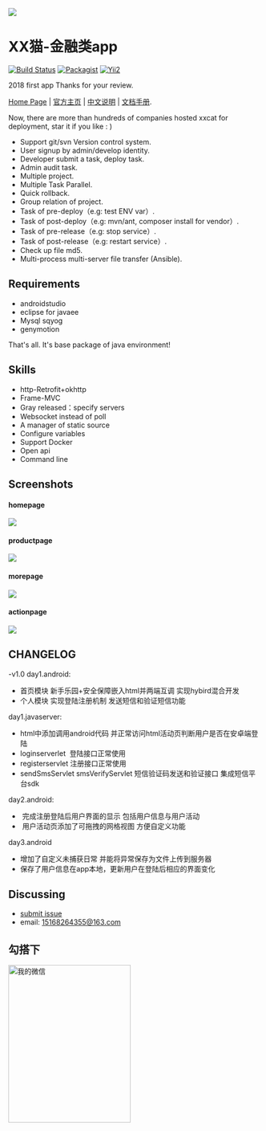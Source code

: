 
![](https://ss2.baidu.com/6ONYsjip0QIZ8tyhnq/it/u=2524887731,4046843904&fm=58&s=30946833F2E44CA22F419CDA0000A022&bpow=121&bpoh=75)

XX猫-金融类app
=========================
[![Build Status](https://travis-ci.org/meolu/walle-web.svg?branch=master)](https://travis-ci.org/meolu/walle-web)
[![Packagist](https://img.shields.io/packagist/v/meolu/walle-web.svg)](https://packagist.org/packages/meolu/walle-web)
[![Yii2](https://img.shields.io/badge/Powered_by-Yii_Framework-green.svg?style=flat)](http://www.yiiframework.com/)

2018 first app Thanks for your review.

[Home Page](https://github.com/MrCodeSniper/) | [官方主页](https://github.com/MrCodeSniper/) | [中文说明](https://github.com/MrCodeSniper/) | [文档手册](https://github.com/MrCodeSniper/).

Now, there are more than hundreds of companies hosted xxcat for deployment, star it if you like : )

* Support git/svn Version control system.
* User signup by admin/develop identity.
* Developer submit a task, deploy task.
* Admin audit task.
* Multiple project.
* Multiple Task Parallel.
* Quick rollback.
* Group relation of project.
* Task of pre-deploy（e.g: test ENV var）.
* Task of post-deploy（e.g: mvn/ant, composer install for vendor）.
* Task of pre-release（e.g: stop service）.
* Task of post-release（e.g: restart service）.
* Check up file md5.
* Multi-process multi-server file transfer (Ansible).


Requirements
------------

* androidstudio
* eclipse for javaee
* Mysql sqyog
* genymotion

That's all. It's base package of java environment!

Skills
----------

- http-Retrofit+okhttp
- Frame-MVC
- Gray released：specify servers
- Websocket instead of poll
- A manager of static source
- Configure variables
- Support Docker
- Open api
- Command line


Screenshots
-----------

#### homepage
![](https://upload-images.jianshu.io/upload_images/2634235-9180aef028a26c7b.png?imageMogr2/auto-orient/strip%7CimageView2/2/w/588)

#### productpage
![](https://upload-images.jianshu.io/upload_images/2634235-d9482b0127767197.png?imageMogr2/auto-orient/strip%7CimageView2/2/w/588)

#### morepage
![](https://upload-images.jianshu.io/upload_images/2634235-fe35dabb031abac4.png?imageMogr2/auto-orient/strip%7CimageView2/2/w/588)

#### actionpage
![](https://upload-images.jianshu.io/upload_images/2634235-d2a51a0aca5399dc.png?imageMogr2/auto-orient/strip%7CimageView2/2/w/588)

## CHANGELOG

-v1.0
day1.android:
- 首页模块 新手乐园+安全保障嵌入html并两端互调 实现hybird混合开发
- 个人模块 实现登陆注册机制 发送短信和验证短信功能

day1.javaserver:
- html中添加调用android代码 并正常访问html活动页判断用户是否在安卓端登陆
- loginserverlet  登陆接口正常使用
- registerservlet 注册接口正常使用
- sendSmsServlet smsVerifyServlet 短信验证码发送和验证接口 集成短信平台sdk

day2.android:
-  完成注册登陆后用户界面的显示 包括用户信息与用户活动
-  用户活动页添加了可拖拽的网格视图 方便自定义功能

day3.android
- 增加了自定义未捕获日常 并能将异常保存为文件上传到服务器
- 保存了用户信息在app本地，更新用户在登陆后相应的界面变化


Discussing
----------
- [submit issue](https://github.com/MrCodeSniper/)
- email: 15168264355@163.com

勾搭下
--------
<img src="http://upload-images.jianshu.io/upload_images/2634235-333dfbca6ecdd6ba.png?imageMogr2/auto-orient/strip%7CimageView2/2/w/1240" width="244" height="314" alt="我的微信" align=left />
